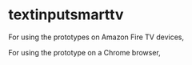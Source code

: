 # textinputsmarttv

For using the prototypes on Amazon Fire TV devices,


For using the prototype on a Chrome browser,
